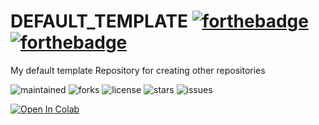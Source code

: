 # DEFAULT_TEMPLATE  [![forthebadge](https://forthebadge.com/images/badges/built-with-love.svg)](https://forthebadge.com) [![forthebadge](https://forthebadge.com/images/badges/made-with-python.svg)](https://forthebadge.com)
My default template Repository for creating other repositories

![maintained](https://img.shields.io/badge/maintained-yes-green?style=for-the-badge)
![forks](https://img.shields.io/github/forks/agneay/Hugging-Face-Tutorials?style=for-the-badge)
![license](https://img.shields.io/github/license/agneay/Hugging-Face-Tutorials?style=for-the-badge)
![stars](https://img.shields.io/github/stars/agneay/Hugging-Face-Tutorials?style=for-the-badge)
![issues](https://img.shields.io/github/issues/agneay/Hugging-Face-Tutorials?style=for-the-badge)

[![Open In Colab](https://colab.research.google.com/assets/colab-badge.svg)](https://colab.research.google.com/github/agneay/Hugging-Face-Tutorials/hugging_face_Dummy_Agent_Library.ipynb)

